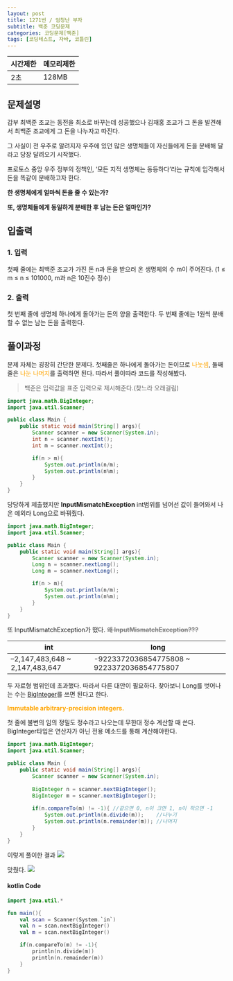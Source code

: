```yaml
---
layout: post
title: 1271번 / 엄청난 부자
subtitle: 백준 코딩문제
categories: 코딩문제[백준]
tags: [코딩테스트, 자바, 코틀린]
---
```


|시간제한|메모리제한|
|:-|:-|
|2초|128MB|

## 문제설명
갑부 최백준 조교는 동전을 최소로 바꾸는데 성공했으나 김재홍 조교가 그 돈을 발견해서 최백준 조교에게 그 돈을 나누자고 따진다.

그 사실이 전 우주로 알려지자 우주에 있던 많은 생명체들이 자신들에게 돈을 분배해 달라고 당장 달려오기 시작했다.

프로토스 중앙 우주 정부의 정책인, ‘모든 지적 생명체는 동등하다’라는 규칙에 입각해서 돈을 똑같이 분배하고자 한다.

**한 생명체에게 얼마씩 돈을 줄 수 있는가?**

**또, 생명체들에게 동일하게 분배한 후 남는 돈은 얼마인가?**
## 입출력
### 1. 입력
첫째 줄에는 최백준 조교가 가진 돈 n과 돈을 받으러 온 생명체의 수 m이 주어진다. (1 ≤ m ≤ n ≤ 101000, m과 n은 10진수 정수)

### 2. 출력
첫 번째 줄에 생명체 하나에게 돌아가는 돈의 양을 출력한다.
두 번째 줄에는 1원씩 분배할 수 없는 남는 돈을 출력한다.
## 풀이과정
문제 자체는 굉장히 간단한 문제다. 첫째줄은 하나에게 돌아가는 돈이므로 <span style=color:orange>나눗셈</span>, 둘째줄은 <span style=color:orange>나눈 나머지</span>를 출력하면 된다. 따라서 풀이따라 코드를 작성해봤다.
>백준은 입력값을 표준 입력으로 제시해준다.(찾느라 오래걸림)

```java
import java.math.BigInteger;
import java.util.Scanner;

public class Main {
    public static void main(String[] args){
        Scanner scanner = new Scanner(System.in);
        int n = scanner.nextInt();
        int m = scanner.nextInt();

        if(n > m){
            System.out.println(n/m);
            System.out.println(n%m);
        }
    }
}
```
당당하게 제출했지만 **InputMismatchException**
int범위를 넘어선 값이 들어와서 나온 예외라 Long으로 바꿔줬다.
<br>


```java
import java.math.BigInteger;
import java.util.Scanner;

public class Main {
    public static void main(String[] args){
        Scanner scanner = new Scanner(System.in);
        Long n = scanner.nextLong();
        Long m = scanner.nextLong();

        if(n > m){
            System.out.println(n/m);
            System.out.println(n%m);
        }
    }
}
```
또 InputMismatchException가 떴다.
<span style=color:gray>~~**왜 InputMismatchException???**~~</span>

|int|long|
|--|--|
|–2,147,483,648 ~ 2,147,483,647|-9223372036854775808 ~ 9223372036854775807|
두 자료형 범위인데 초과했다. 따라서 다른 대안이 필요하다.
찾아보니 Long를 벗어나는 수는 [BigInteger](https://docs.oracle.com/javase/7/docs/api/java/math/BigInteger.html)를 쓰면 된다고 한다.

<span style=color:orange>**Immutable arbitrary-precision integers.**</span>

첫 줄에 불변의 임의 정밀도 정수라고 나오는데 무한대 정수 계산할 때 쓴다. BigInteger타입은 연산자가 아닌 전용 메소드를 통해 계산해야한다.
<br>

```java
import java.math.BigInteger;
import java.util.Scanner;

public class Main {
    public static void main(String[] args){
        Scanner scanner = new Scanner(System.in);
        
        BigInteger n = scanner.nextBigInteger();
        BigInteger m = scanner.nextBigInteger();
        
        if(n.compareTo(m) != -1){ //같으면 0, n이 크면 1, n이 작으면 -1
            System.out.println(n.divide(m));	//나누기
            System.out.println(n.remainder(m)); //나머지
        }
    }
}
```
이렇게 풀이한 결과
![](https://images.velog.io/images/appletorch/post/4f3a3141-3ae2-46cb-a481-19b3e319112d/image.png)

맞췄다.
![](https://images.velog.io/images/appletorch/post/b70c8c08-4a68-4a11-8181-999d2462dc0c/image.png)
#### kotlin Code

```kotlin
import java.util.*

fun main(){
    val scan = Scanner(System.`in`)
    val n = scan.nextBigInteger()
    val m = scan.nextBigInteger()

    if(n.compareTo(m) != -1){
        println(n.divide(m))
        println(n.remainder(m))
    }
}
```
